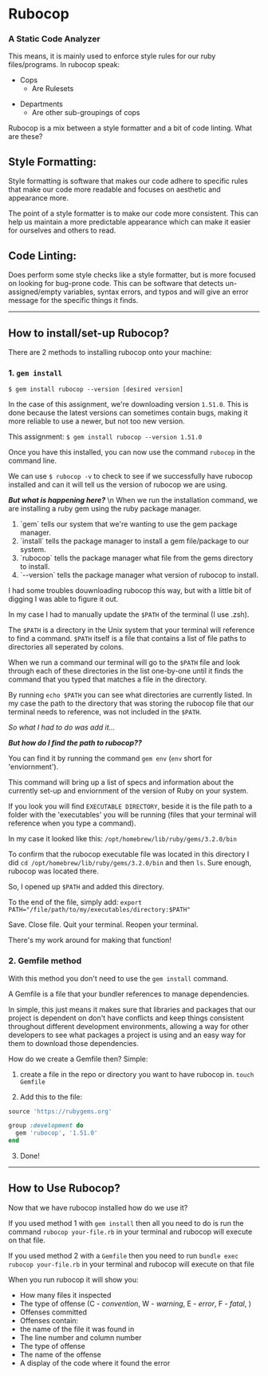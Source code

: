 # Rubocop

### A Static Code Analyzer

This means, it is mainly used to enforce style rules for our ruby files/programs.
In rubocop speak:

- Cops
  - Are Rulesets

* Departments
  - Are other sub-groupings of cops

Rubocop is a mix between a style formatter and a bit of code linting.
What are these?

## Style Formatting:

Style formatting is software that makes our code adhere to specific rules that make our
code more readable and focuses on aesthetic and appearance more.

The point of a style formatter is to make our code more consistent.
This can help us maintain a more predictable appearance which can make it easier for ourselves and
others to read.

## Code Linting:

Does perform some style checks like a style formatter, but is more focused on looking for bug-prone code.
This can be software that detects un-assigned/empty variables, syntax errors, and typos and will give an error message
for the specific things it finds.

<hr>

## How to install/set-up Rubocop?

There are 2 methods to installing rubocop onto your machine:

### 1. `gem install`

`$ gem install rubocop --version [desired version]`

In the case of this assignment, we're downloading version `1.51.0`. This is done because the latest versions can sometimes contain bugs, making it more reliable to use a newer, but not too new version.

This assignment:
`$ gem install rubocop --version 1.51.0`

Once you have this installed, you can now use the command `rubocop` in the command line.

We can use `$ rubocop -v` to check to see if we successfully have rubocop installed and can it will tell us the version of rubocop we are using.

<em><strong>But what is happening here?</strong></em> \n
When we run the installation command, we are installing a ruby gem using the ruby package manager.

<ol>
  <li> `gem` tells our system that we're wanting to use the gem package manager.</li>
  <li> `install` tells the package manager to install a gem file/package to our system.</li>
  <li> `rubocop` tells the package manager what file from the gems directory to install.</li>
  <li> `--version` tells the package manager what version of rubocop to install.</li>
</ol>

I had some troubles douwnloading rubocop this way, but with a little bit of digging I was able to figure it out.

In my case I had to manually update the `$PATH` of the terminal (I use .zsh).

The `$PATH` is a directory in the Unix system that your terminal will reference to find a command.
`$PATH` itself is a file that contains a list of file paths to directories all seperated by colons.

When we run a command our terminal will go to the `$PATH` file and look through each of these directories in the list one-by-one until it finds the command that you typed that matches a file in the directory.

By running `echo $PATH` you can see what directories are currently listed. In my case the path to the directory that was storing the rubocop file that our terminal needs to reference, was not included in the `$PATH`.

<em>So what I had to do was add it...</em>

<strong><em>But how do I find the path to rubocop??</em></strong>

You can find it by running the command `gem env` (`env` short for 'enviornment').

This command will bring up a list of specs and information about the currently set-up and enviornment of the version of Ruby on your system.

If you look you will find `EXECUTABLE DIRECTORY`, beside it is the file path to a folder with the 'executables' you will be running (files that your terminal will reference when you type a command).

In my case it looked like this: `/opt/homebrew/lib/ruby/gems/3.2.0/bin`

To confirm that the rubocop executable file was located in this directory I did `cd /opt/homebrew/lib/ruby/gems/3.2.0/bin` and then `ls`. Sure enough, rubocop was located there.

So, I opened up `$PATH` and added this directory.

To the end of the file, simply add:
`export PATH="/file/path/to/my/executables/directory:$PATH"`

Save.
Close file.
Quit your terminal.
Reopen your terminal.

There's my work around for making that function!

### 2. Gemfile method

With this method you don't need to use the `gem install` command.

A Gemfile is a file that your bundler references to manage dependencies.

In simple, this just means it makes sure that libraries and packages that our project is dependent on don't have conflicts and keep things consistent throughout different development environments, allowing a way for other developers to see what packages a project is using and an easy way for them to download those dependencies.

How do we create a Gemfile then?
Simple:

1. create a file in the repo or directory you want to have rubocop in.
   `touch Gemfile`

2. Add this to the file:

```ruby
source 'https://rubygems.org'

group :development do
  gem 'rubocop', '1.51.0'
end
```

3. Done!

<hr>

## How to Use Rubocop?

Now that we have rubocop installed how do we use it?

If you used method 1 with `gem install` then all you need to do is run the command `rubocop your-file.rb` in your terminal and rubocop will execute on that file.

If you used method 2 with a `Gemfile` then you need to run `bundle exec rubocop your-file.rb` in your terminal and rubocop will execute on that file

When you run rubocop it will show you:

- How many files it inspected
- The type of offense (C - <em>convention</em>, W - <em>warning</em>, E - <em>error</em>, F - <em>fatal</em>, )
- Offenses committed
- Offenses contain:
- the name of the file it was found in
- The line number and column number
- The type of offense
- The name of the offense
- A display of the code where it found the error
